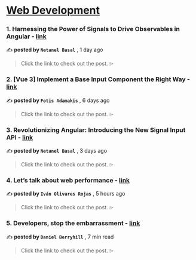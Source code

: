 
<h1><a href=https://medium.com/tag/web-development/recommended target="_blank" rel="noopener noreferrer">Web Development</a></h1>
<h3>1. Harnessing the Power of Signals to Drive Observables in Angular - <a href=https://medium.com/netanelbasal/harnessing-the-power-of-signals-to-drive-observables-in-angular-f862b8154f7a?source=tag_recommended_feed---------0-84----------web_development----------d074a18a_1826_4c6d_b146_819d4c22280d------- target="_blank" rel="noopener noreferrer">link</a></h3>

✍️ **posted by `Netanel Basal`** <date> , 1 day ago</date>

<blockquote>Click the link to check out the post. ⌲</blockquote>

<h3>2. [Vue 3] Implement a Base Input Component the Right Way - <a href=https://medium.com/@fadamakis/vue-3-implement-a-base-input-component-the-right-way-f5ef2f917221?source=tag_recommended_feed---------1-107----------web_development----------d074a18a_1826_4c6d_b146_819d4c22280d------- target="_blank" rel="noopener noreferrer">link</a></h3>

✍️ **posted by `Fotis Adamakis`** <date> , 6 days ago</date>

<blockquote>Click the link to check out the post. ⌲</blockquote>

<h3>3. Revolutionizing Angular: Introducing the New Signal Input API - <a href=https://medium.com/netanelbasal/revolutionizing-angular-introducing-the-new-signal-input-api-d0fc3c8777f2?source=tag_recommended_feed---------2-85----------web_development----------d074a18a_1826_4c6d_b146_819d4c22280d------- target="_blank" rel="noopener noreferrer">link</a></h3>

✍️ **posted by `Netanel Basal`** <date> , 3 days ago</date>

<blockquote>Click the link to check out the post. ⌲</blockquote>

<h3>4. Let’s talk about web performance - <a href=https://medium.com/globant/lets-talk-about-web-performance-264503d2a45e?source=tag_recommended_feed---------3-84----------web_development----------d074a18a_1826_4c6d_b146_819d4c22280d------- target="_blank" rel="noopener noreferrer">link</a></h3>

✍️ **posted by `Iván Olivares Rojas`** <date> , 5 hours ago</date>

<blockquote>Click the link to check out the post. ⌲</blockquote>

<h3>5. Developers, stop the embarrassment - <a href=https://medium.com/user-experience-design-1/developers-stop-the-embarrassment-5c75de8f4c06?source=tag_recommended_feed---------4-107----------web_development----------d074a18a_1826_4c6d_b146_819d4c22280d------- target="_blank" rel="noopener noreferrer">link</a></h3>

✍️ **posted by `Daniel Berryhill`** <date> , 7 min read</date>

<blockquote>Click the link to check out the post. ⌲</blockquote>

